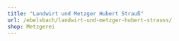 ```yaml
---
title: "Landwirt und Metzger Hubert Strauß"
url: /ebelsbach/landwirt-und-metzger-hubert-strauss/
shop: Metzgerei
---
```

